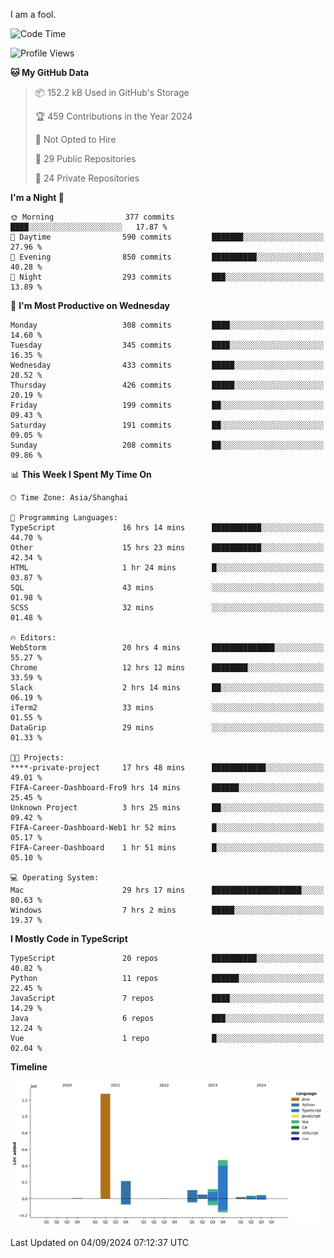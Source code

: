 I am a fool.

<!--START_SECTION:waka-->
![Code Time](http://img.shields.io/badge/Code%20Time-1%2C770%20hrs%2047%20mins-blue)

![Profile Views](http://img.shields.io/badge/Profile%20Views-0-blue)

**🐱 My GitHub Data** 

> 📦 152.2 kB Used in GitHub's Storage 
 > 
> 🏆 459 Contributions in the Year 2024
 > 
> 🚫 Not Opted to Hire
 > 
> 📜 29 Public Repositories 
 > 
> 🔑 24 Private Repositories 
 > 
**I'm a Night 🦉** 

```text
🌞 Morning                377 commits         ████░░░░░░░░░░░░░░░░░░░░░   17.87 % 
🌆 Daytime                590 commits         ███████░░░░░░░░░░░░░░░░░░   27.96 % 
🌃 Evening                850 commits         ██████████░░░░░░░░░░░░░░░   40.28 % 
🌙 Night                  293 commits         ███░░░░░░░░░░░░░░░░░░░░░░   13.89 % 
```
📅 **I'm Most Productive on Wednesday** 

```text
Monday                   308 commits         ████░░░░░░░░░░░░░░░░░░░░░   14.60 % 
Tuesday                  345 commits         ████░░░░░░░░░░░░░░░░░░░░░   16.35 % 
Wednesday                433 commits         █████░░░░░░░░░░░░░░░░░░░░   20.52 % 
Thursday                 426 commits         █████░░░░░░░░░░░░░░░░░░░░   20.19 % 
Friday                   199 commits         ██░░░░░░░░░░░░░░░░░░░░░░░   09.43 % 
Saturday                 191 commits         ██░░░░░░░░░░░░░░░░░░░░░░░   09.05 % 
Sunday                   208 commits         ██░░░░░░░░░░░░░░░░░░░░░░░   09.86 % 
```


📊 **This Week I Spent My Time On** 

```text
🕑︎ Time Zone: Asia/Shanghai

💬 Programming Languages: 
TypeScript               16 hrs 14 mins      ███████████░░░░░░░░░░░░░░   44.70 % 
Other                    15 hrs 23 mins      ███████████░░░░░░░░░░░░░░   42.34 % 
HTML                     1 hr 24 mins        █░░░░░░░░░░░░░░░░░░░░░░░░   03.87 % 
SQL                      43 mins             ░░░░░░░░░░░░░░░░░░░░░░░░░   01.98 % 
SCSS                     32 mins             ░░░░░░░░░░░░░░░░░░░░░░░░░   01.48 % 

🔥 Editors: 
WebStorm                 20 hrs 4 mins       ██████████████░░░░░░░░░░░   55.27 % 
Chrome                   12 hrs 12 mins      ████████░░░░░░░░░░░░░░░░░   33.59 % 
Slack                    2 hrs 14 mins       ██░░░░░░░░░░░░░░░░░░░░░░░   06.19 % 
iTerm2                   33 mins             ░░░░░░░░░░░░░░░░░░░░░░░░░   01.55 % 
DataGrip                 29 mins             ░░░░░░░░░░░░░░░░░░░░░░░░░   01.33 % 

🐱‍💻 Projects: 
****-private-project     17 hrs 48 mins      ████████████░░░░░░░░░░░░░   49.01 % 
FIFA-Career-Dashboard-Fro9 hrs 14 mins       ██████░░░░░░░░░░░░░░░░░░░   25.45 % 
Unknown Project          3 hrs 25 mins       ██░░░░░░░░░░░░░░░░░░░░░░░   09.42 % 
FIFA-Career-Dashboard-Web1 hr 52 mins        █░░░░░░░░░░░░░░░░░░░░░░░░   05.17 % 
FIFA-Career-Dashboard    1 hr 51 mins        █░░░░░░░░░░░░░░░░░░░░░░░░   05.10 % 

💻 Operating System: 
Mac                      29 hrs 17 mins      ████████████████████░░░░░   80.63 % 
Windows                  7 hrs 2 mins        █████░░░░░░░░░░░░░░░░░░░░   19.37 % 
```

**I Mostly Code in TypeScript** 

```text
TypeScript               20 repos            ██████████░░░░░░░░░░░░░░░   40.82 % 
Python                   11 repos            ██████░░░░░░░░░░░░░░░░░░░   22.45 % 
JavaScript               7 repos             ████░░░░░░░░░░░░░░░░░░░░░   14.29 % 
Java                     6 repos             ███░░░░░░░░░░░░░░░░░░░░░░   12.24 % 
Vue                      1 repo              █░░░░░░░░░░░░░░░░░░░░░░░░   02.04 % 
```



**Timeline**

![Lines of Code chart](https://raw.githubusercontent.com/VeejaLiu/VeejaLiu/master/assets/bar_graph.png)


 Last Updated on 04/09/2024 07:12:37 UTC
<!--END_SECTION:waka-->
